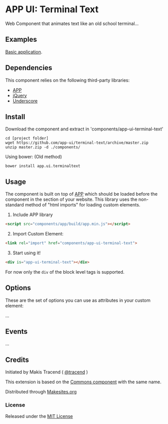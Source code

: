 # APP UI: Terminal Text

Web Component that animates text like an old school terminal...


## Examples

[Basic application](http://rawgit.com/app-ui/terminal-text/master/examples/basic.html).


## Dependencies

This component relies on the following third-party libraries:

* [APP](http://makesites.org/projects/app)
* [jQuery](http://jquery.com)
* [Underscore](http://underscorejs.org)


## Install

Download the component and extract in 'components/app-ui-terminal-text'
```
cd [project folder]
wget https://github.com/app-ui/terminal-text/archive/master.zip
unzip master.zip -d ./components/
```

Using bower: (Old method)
```
bower install app.ui.terminaltext
```


## Usage

The component is built on top of [APP](http://makesites.org/projects/app) which should be loaded before the component in the <head> section of your website. This library uses the non-standard method of "html imports" for loading custom elements. 


1. Include APP library

```html
<script src="components/app/build/app.min.js"></script>
```

2. Import Custom Element:

```html
<link rel="import" href="components/app-ui-terminal-text">
```

3. Start using it!

```html
<div is="app-ui-terminal-text"></div>
```

For now only the ```div``` of the block level tags is supported.


## Options

These are the set of options you can use as attributes in your custom element:

...


## Events

...


## Credits

Initiated by Makis Tracend ( [@tracend](http://github.com/tracend) )

This extension is based on the [Commons component](http://github.com/commons/components) with the same name.

Distributed through [Makesites.org](http://makesites.org)


### License

Released under the [MIT License](http://makesites.org/licenses/MIT)


